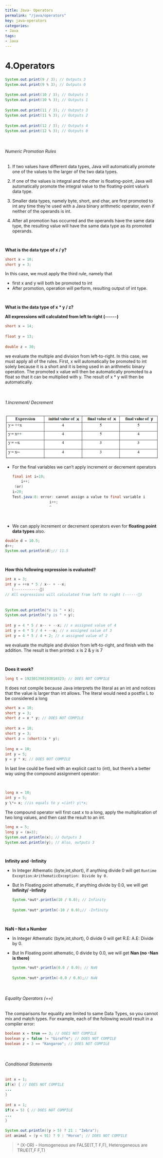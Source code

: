 ```yaml
---
title: Java- Operators
permalink: "/java/operators"
key: java-operators
categories:
- Java
tags:
- Java
---
```


4.Operators
===========
```java
System.out.print(9 / 3); // Outputs 3
System.out.print(9 % 3); // Outputs 0

System.out.print(10 / 3); // Outputs 3
System.out.print(10 % 3); // Outputs 1

System.out.print(11 / 3); // Outputs 3
System.out.print(11 % 3); // Outputs 2

System.out.print(12 / 3); // Outputs 4
System.out.print(12 % 3); // Outputs 0
```
<br>

###### Numeric Promotion Rules

1. If two values have different data types, Java will automatically promote one
of the values to the larger of the two data types.

2. If one of the values is integral and the other is floating-point, Java will
automatically promote the integral value to the floating-point value’s data
type.

3. Smaller data types, namely byte, short, and char, are first promoted to int
any time they’re used with a Java binary arithmetic operator, even if neither of
the operands is int.

4. After all promotion has occurred and the operands have the same data type,
the resulting value will have the same data type as its promoted operands. 

<br>

**What is the data type of x / y?**
```java
short x = 10;
short y = 3;
```
In this case, we must apply the third rule, namely that
-   first x and y will both be promoted to int
-   After promotion, operation will perform, resulting output of int type.

<br>


**What is the data type of x \* y / z?**

**All expressions will calculated from left to right (------)**
```java
short x = 14;

float y = 13;

double z = 30;
```
we evaluate the multiple and division from left-to-right. In this case, we must
apply all of the rules. First, x will automatically be promoted to int solely
because it is a short and it is being used in an arithmetic binary operation.
The promoted x value will then be automatically promoted to a float so that it
can be multiplied with y. The result of x \* y will then be automatically.

<br>

###### 1.Increment/ Decrement

![E:\\Users\\kaveti_s\\Desktop\\y.png](media/1ce7e141194e9268e6d75a9090eab6d4.png)

-   For the final variables we can’t apply increment or decrement operators
    ```java
    final int i=10;
    	i++;  
     (or)		 
    i=20;
    Test.java:8: error: cannot assign a value to final variable i
                     i++;
                     ^
    ```
<br>

-   We can apply increment or decrement operators even for **floating point data
    types** also.
```java
double d = 10.5;
d++;
System.out.println(d);// 11.5
```
<br>

**How this following expression is evaluated?**
 ```java
int x = 3;
int y = ++x * 5 / x-- + --x;
	(------------)
// All expressions will calculated from left to right (------)


System.out.println("x is " + x);
System.out.println("y is " + y);

int y = 4 * 5 / x-- + --x; // x assigned value of 4
int y = 4 * 5 / 4 + --x; // x assigned value of 3
int y = 4 * 5 / 4 + 2; // x assigned value of 2
```
we evaluate the multiple and division from left-to-right, and finish with the
addition. The result is then printed: x is 2 & y is 7

<br>

**Does it work?**
```java
long t = 192301398193810323; // DOES NOT COMPILE
```


It does not compile because Java interprets the literal as an int and notices
that the value is larger than int allows. The literal would need a postfix L to
be considered a long
```java
short x = 10;
short y = 3;
short z = x * y; // DOES NOT COMPILE

short x = 10;
short y = 3;
short z = (short)(x * y);

long x = 10;
int y = 5;
y = y * x; // DOES NOT COMPILE
```
In last line could be fixed with an explicit cast to (int), but there’s a better
way using the compound assignment operator:

<br>

```java
long x = 10;
int y = 5;
y \*= x; //is equals to y =(int) y\*x;
```


The compound operator will first cast x to a long, apply the multiplication of
two long values, and then cast the result to an int.
```java
long x = 5;
long y = (x=3);
System.out.println(x); // Outputs 3
System.out.println(y); // Also, outputs 3
```
<br>

**Infinity and -Infinity**

-   In Integer Athematic (byte,int,short), if anything divide 0 will get `Runtime Exception:ArithematicException: Divide by 0.`

-   But In Floating point athematic, if anything divide by 0.0, we will get
    **Infinity/ -Infinity**

    ```java
    System.*out*.println(10 / 0.0); // Infinity
    
    System.*out*.println(-10 / 0.0);// -Infinity
    ```
<br>

**NaN – Not a Number**

-   In Integer Athematic (byte,int,short), 0 divide 0 will get R.E: A.E: Divide
    by 0.

-   But In Floating point athematic, 0 divide by 0.0, we will get **Nan (no -Nan
    is there)**
    ```java
    System.*out*.println(0.0 / 0.0); // NaN
    
    System.*out*.println(-0.0 / 0.0);// NaN
    ```

<br>

###### Equality Operators (==)

The comparisons for equality are limited to same Data Types, so you cannot mix
and match types. For example, each of the following would result in a compiler
error:
```java
boolean x = true == 3; // DOES NOT COMPILE
boolean y = false != "Giraffe"; // DOES NOT COMPILE
boolean z = 3 == "Kangaroo"; // DOES NOT COMPILE
```

<br>

###### Conditional Statements

```java
int x = 1;
if(x) { // DOES NOT COMPILE
...
}

int x = 1;
if(x = 5) { // DOES NOT COMPILE
...
}

System.out.println((y > 5) ? 21 : "Zebra");
int animal = (y < 91) ? 9 : "Horse"; // DOES NOT COMPILE
```
> ^ (X-OR) - Homogeneous are FALSE(T,T F,F), Heterogeneous are TRUE(T,F  F,T)
